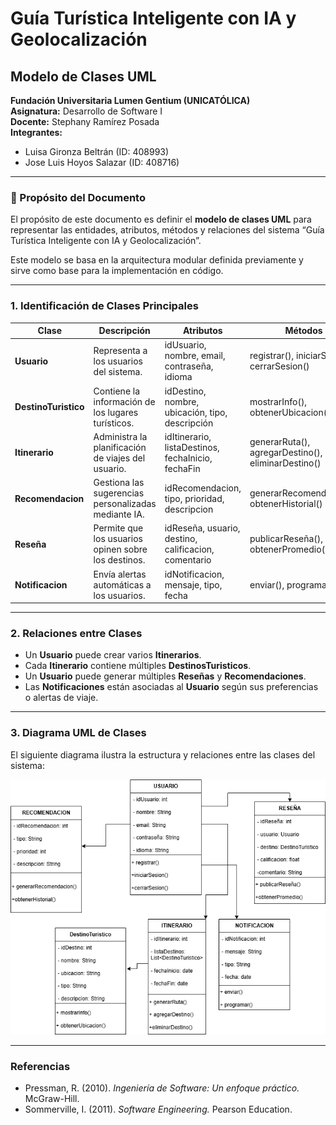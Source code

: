 # Guía Turística Inteligente con IA y Geolocalización
## Modelo de Clases UML

**Fundación Universitaria Lumen Gentium (UNICATÓLICA)**  
**Asignatura:** Desarrollo de Software I  
**Docente:** Stephany Ramírez Posada  
**Integrantes:**  
- Luisa Gironza Beltrán (ID: 408993)  
- Jose Luis Hoyos Salazar (ID: 408716)

---

### 🎯 Propósito del Documento
El propósito de este documento es definir el **modelo de clases UML** para representar las entidades, atributos, métodos y relaciones del sistema “Guía Turística Inteligente con IA y Geolocalización”.

Este modelo se basa en la arquitectura modular definida previamente y sirve como base para la implementación en código.

---

### 1. Identificación de Clases Principales

| Clase | Descripción | Atributos | Métodos |
|-------|--------------|-----------|----------|
| **Usuario** | Representa a los usuarios del sistema. | idUsuario, nombre, email, contraseña, idioma | registrar(), iniciarSesion(), cerrarSesion() |
| **DestinoTuristico** | Contiene la información de los lugares turísticos. | idDestino, nombre, ubicación, tipo, descripción | mostrarInfo(), obtenerUbicacion() |
| **Itinerario** | Administra la planificación de viajes del usuario. | idItinerario, listaDestinos, fechaInicio, fechaFin | generarRuta(), agregarDestino(), eliminarDestino() |
| **Recomendacion** | Gestiona las sugerencias personalizadas mediante IA. | idRecomendacion, tipo, prioridad, descripcion | generarRecomendacion(), obtenerHistorial() |
| **Reseña** | Permite que los usuarios opinen sobre los destinos. | idReseña, usuario, destino, calificacion, comentario | publicarReseña(), obtenerPromedio() |
| **Notificacion** | Envía alertas automáticas a los usuarios. | idNotificacion, mensaje, tipo, fecha | enviar(), programar() |

---

### 2. Relaciones entre Clases
- Un **Usuario** puede crear varios **Itinerarios**.  
- Cada **Itinerario** contiene múltiples **DestinosTuristicos**.  
- Un **Usuario** puede generar múltiples **Reseñas** y **Recomendaciones**.  
- Las **Notificaciones** están asociadas al **Usuario** según sus preferencias o alertas de viaje.  

---

### 3. Diagrama UML de Clases

El siguiente diagrama ilustra la estructura y relaciones entre las clases del sistema:

![Diagrama UML](../interfaces/modelo_clases_uml.drawio.png)

---

### Referencias
- Pressman, R. (2010). *Ingeniería de Software: Un enfoque práctico.* McGraw-Hill.  
- Sommerville, I. (2011). *Software Engineering.* Pearson Education.  
